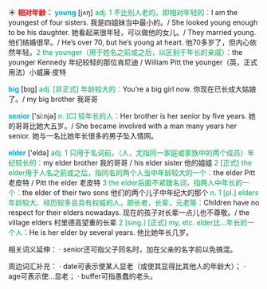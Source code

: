 ☀ <font color="red">**相对年龄：**</font>
<font color="sky blue">**young**</font> [jʌŋ] 
<font color="#00b050">adj. 1 不比别人老的，即相对年轻的：</font>I am the youngest of four sisters. 我是四姐妹当中最小的。/ She looked young enough to be his daughter. 她看起来很年轻，可以做他的女儿。/ They married young. 他们结婚很早。/ He’s over 70, but he’s young at heart. 他70多岁了，但内心依然年轻。<font color="#00b050">2 the younger（用于姓名之前或之后，以区别于年长的亲戚）：</font>the younger Kennedy 年纪较轻的那位肯尼迪 / William Pitt the younger（英，正式用法）小威廉·皮特

<font color="sky blue">**big**</font> [bɪɡ] 
<font color="#00b050">adj. [非正式] 年龄较大的：</font>You’re a big girl now. 你现在已长成大姑娘了。/ my big brother 我哥哥

<font color="sky blue">**senior**</font> ['si:njə] 
<font color="#00b050">n. [C] 较年长的人：</font>Her brother is her senior by five years. 她的哥哥比她大五岁。/ She became involved with a man many years her senior. 她与一名比她年长很多的男子坠入情网。

<font color="sky blue">**elder**</font> ['eldə] 
<font color="#00b050">adj. 1 只用于名词前，（人，尤指同一家庭或家族中的两个成员）年纪较长的：</font>my elder brother 我的哥哥 / his elder sister 他的姐姐 <font color="#00b050">2 [正式] the elder用于人名之前或之后，指同名的两个人当中年龄较大的一个：</font>the elder Pitt 老皮特 / Pitt the elder 老皮特 <font color="#00b050">3 the elder后面不紧跟名词，指两人中年长的一个：</font>the elder of their two sons 他们的两个儿子中年纪大的那个 <font color="#00b050">n. 1 [pl.] elders年龄较大、经历较多且具有权威的人，即长者，长辈，元老等：</font>Children have no respect for their elders nowadays. 现在的孩子对长辈一点儿也不尊敬。/ the village elders 村里德高望重的长辈 <font color="#00b050">2 [sing.] [正式] my, etc. elder比…年长的一个人：</font>He is her elder by several years. 他比她年长几岁。

相关词义延伸：
· senior还可指父子同名时，加在父亲的名字前以免搞混。

周边词汇补充：
· date可表示使某人显老（或使其显得比其他人的年龄大）；
· age可表示使…显老；
· buffer可指愚蠢的老头。
